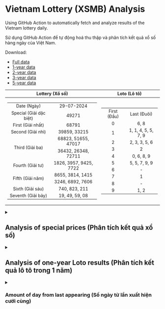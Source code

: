 # Vietnam Lottery (XSMB) Analysis

Using GitHub Action to automatically fetch and analyze results of the Vietnam lottery daily.

Sử dụng GitHub Action để tự động hoá thu thập và phân tích kết quả xổ số hàng ngày của Việt Nam.

Download:

* [Full data](https://raw.githubusercontent.com/khiemdoan/vietnam-lottery-xsmb-analysis/main/results/xsmb.csv)
* [1-year data](https://raw.githubusercontent.com/khiemdoan/vietnam-lottery-xsmb-analysis/main/results/xsmb_1_year.csv)
* [2-year data](https://raw.githubusercontent.com/khiemdoan/vietnam-lottery-xsmb-analysis/main/results/xsmb_2_year.csv)
* [3-year data](https://raw.githubusercontent.com/khiemdoan/vietnam-lottery-xsmb-analysis/main/results/xsmb_3_year.csv)
* [5-year data](https://raw.githubusercontent.com/khiemdoan/vietnam-lottery-xsmb-analysis/main/results/xsmb_5_year.csv)

| Lottery (Xổ số) | Loto (Lô tô) |
| :------------: | :----------: |
| <table><tr><td>Date (Ngày)</td><td>29-07-2024</td></tr><tr><td>Special (Giải dặc biệt)</td><td>49271</td></tr><tr><td>First (Giải nhất)</td><td>68791</td></tr><tr><td>Second (Giải nhì)</td><td>39859, 33215</td></tr><tr><td rowspan="2">Third (Giải ba)</td><td>68823, 51655, 47017</td></tr><tr><td>36432, 26348, 72711</td></tr><tr><td>Fourth (Giải tư)</td><td>1826, 3957, 9425, 7722</td></tr><tr><td rowspan="2">Fifth (Giải năm)</td><td>8655, 3814, 1415</td></tr><tr><td>3246, 6892, 7606</td></tr><tr><td>Sixth (Giải sáu)</td><td>740, 823, 211</td></tr><tr><td>Seventh (Giải bảy)</td><td>19, 49, 59, 08</td></tr></table> | <table><tr><td>First (Đầu)</td><td>Last (Đuôi)</td></tr><tr><td>0</td><td>6, 8</td></tr><tr><td>1</td><td>1, 1, 4, 5, 5, 7, 9</td></tr><tr><td>2</td><td>2, 3, 3, 5, 6</td></tr><tr><td>3</td><td>2</td></tr><tr><td>4</td><td>0, 6, 8, 9</td></tr><tr><td>5</td><td>5, 5, 7, 9, 9</td></tr><tr><td>6</td><td>-</td></tr><tr><td>7</td><td>1</td></tr><tr><td>8</td><td>-</td></tr><tr><td>9</td><td>1, 2</td></tr></table> |

<details>
  <summary><h2>Analysis of special prices (Phân tích kết quả xổ số)</h2></summary>
  <h3>Amount of day from last appearing (Số ngày từ lần xuất hiện cuối cùng)</h3>

  ![Delta](images/special_delta.jpg)

  <h3>Top 10 amount of day from last appearing (Top 10 số lâu chưa xuất hiện)</h3>

  ![Delta top 10](images/special_delta_top_10.jpg)
</details>

<details>
  <summary><h2>Analysis of one-year Loto results (Phân tích kết quả lô tô trong 1 năm)</h2></summary>

  Max: 131. Min: 64.

  Mean: 97.74. Standard deviation: 11.63.

  <h3>Detail (Chi tiết)</h3>

  ![Detail](images/heatmap.jpg)

  <h3>Top 10</h3>

  ![Top 10](images/top-10.jpg)

  <h3>Distribution (Phân bổ)</h3>

  ![Distribution](images/distribution.jpg)
</details>

<details>
  <summary><h3>Amount of day from last appearing (Số ngày từ lần xuất hiện cưới cùng)</h2></summary>

  ![Delta](images/delta.jpg)

  <h3>Top 10 amount of day from last appearing (Top 10 số lâu chưa xuất hiện)</h3>

  ![Delta top 10](images/delta_top_10.jpg)
</details>